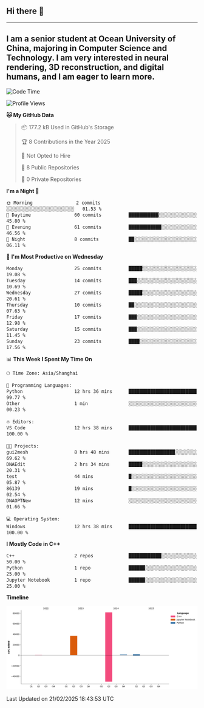 ## Hi there 👋
---
I am a senior student at Ocean University of China, majoring in Computer Science and Technology. I am very interested in neural rendering, 3D reconstruction, and digital humans, and I am eager to learn more.
---
<!--START_SECTION:waka-->
![Code Time](http://img.shields.io/badge/Code%20Time-94%20hrs-blue)

![Profile Views](http://img.shields.io/badge/Profile%20Views-0-blue)

**🐱 My GitHub Data** 

> 📦 177.2 kB Used in GitHub's Storage 
 > 
> 🏆 8 Contributions in the Year 2025
 > 
> 🚫 Not Opted to Hire
 > 
> 📜 8 Public Repositories 
 > 
> 🔑 0 Private Repositories 
 > 
**I'm a Night 🦉** 

```text
🌞 Morning                2 commits           ░░░░░░░░░░░░░░░░░░░░░░░░░   01.53 % 
🌆 Daytime                60 commits          ███████████░░░░░░░░░░░░░░   45.80 % 
🌃 Evening                61 commits          ████████████░░░░░░░░░░░░░   46.56 % 
🌙 Night                  8 commits           ██░░░░░░░░░░░░░░░░░░░░░░░   06.11 % 
```
📅 **I'm Most Productive on Wednesday** 

```text
Monday                   25 commits          █████░░░░░░░░░░░░░░░░░░░░   19.08 % 
Tuesday                  14 commits          ███░░░░░░░░░░░░░░░░░░░░░░   10.69 % 
Wednesday                27 commits          █████░░░░░░░░░░░░░░░░░░░░   20.61 % 
Thursday                 10 commits          ██░░░░░░░░░░░░░░░░░░░░░░░   07.63 % 
Friday                   17 commits          ███░░░░░░░░░░░░░░░░░░░░░░   12.98 % 
Saturday                 15 commits          ███░░░░░░░░░░░░░░░░░░░░░░   11.45 % 
Sunday                   23 commits          ████░░░░░░░░░░░░░░░░░░░░░   17.56 % 
```


📊 **This Week I Spent My Time On** 

```text
🕑︎ Time Zone: Asia/Shanghai

💬 Programming Languages: 
Python                   12 hrs 36 mins      █████████████████████████   99.77 % 
Other                    1 min               ░░░░░░░░░░░░░░░░░░░░░░░░░   00.23 % 

🔥 Editors: 
VS Code                  12 hrs 38 mins      █████████████████████████   100.00 % 

🐱‍💻 Projects: 
gui2mesh                 8 hrs 48 mins       █████████████████░░░░░░░░   69.62 % 
DNAEdit                  2 hrs 34 mins       █████░░░░░░░░░░░░░░░░░░░░   20.31 % 
test                     44 mins             █░░░░░░░░░░░░░░░░░░░░░░░░   05.87 % 
86139                    19 mins             █░░░░░░░░░░░░░░░░░░░░░░░░   02.54 % 
DNAOPTNew                12 mins             ░░░░░░░░░░░░░░░░░░░░░░░░░   01.66 % 

💻 Operating System: 
Windows                  12 hrs 38 mins      █████████████████████████   100.00 % 
```

**I Mostly Code in C++** 

```text
C++                      2 repos             ████████████░░░░░░░░░░░░░   50.00 % 
Python                   1 repo              ██████░░░░░░░░░░░░░░░░░░░   25.00 % 
Jupyter Notebook         1 repo              ██████░░░░░░░░░░░░░░░░░░░   25.00 % 
```



**Timeline**

![Lines of Code chart](https://raw.githubusercontent.com/polaris-cyy/polaris-cyy/main/assets/bar_graph.png)


 Last Updated on 21/02/2025 18:43:53 UTC
<!--END_SECTION:waka-->

